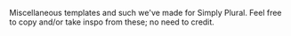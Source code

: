 Miscellaneous templates and such we've made for Simply Plural. Feel free to copy and/or take inspo from these; no need to credit.
